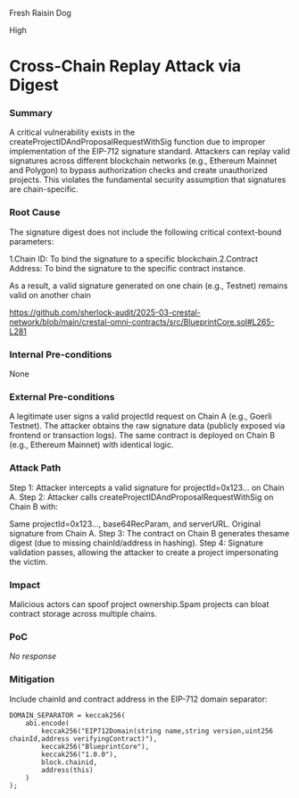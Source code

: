 Fresh Raisin Dog

High

# Cross-Chain Replay Attack via Digest

### Summary

A critical vulnerability exists in the createProjectIDAndProposalRequestWithSig function due to improper implementation of the EIP-712 signature standard. Attackers can replay valid signatures across different blockchain networks (e.g., Ethereum Mainnet and Polygon) to bypass authorization checks and create unauthorized projects. This violates the fundamental security assumption that signatures are chain-specific.

### Root Cause

The signature digest does ​not include the following critical context-bound parameters:

​1.Chain ID: To bind the signature to a specific blockchain.
​2.Contract Address: To bind the signature to the specific contract instance.

As a result, a valid signature generated on one chain (e.g., Testnet) remains valid on another chain

https://github.com/sherlock-audit/2025-03-crestal-network/blob/main/crestal-omni-contracts/src/BlueprintCore.sol#L265-L281

### Internal Pre-conditions

None

### External Pre-conditions

A legitimate user signs a valid projectId request on ​Chain A (e.g., Goerli Testnet).
The attacker obtains the raw signature data (publicly exposed via frontend or transaction logs).
The same contract is deployed on ​Chain B (e.g., Ethereum Mainnet) with identical logic.

### Attack Path

Step 1: Attacker intercepts a valid signature for projectId=0x123... on Chain A.
Step 2: Attacker calls createProjectIDAndProposalRequestWithSig on Chain B with:

Same projectId=0x123..., base64RecParam, and serverURL.
Original signature from Chain A.
Step 3: The contract on Chain B generates the ​same digest (due to missing chainId/address in hashing).
Step 4: Signature validation passes, allowing the attacker to create a project impersonating the victim.

### Impact

Malicious actors can spoof project ownership.Spam projects can bloat contract storage across multiple chains.

### PoC

_No response_

### Mitigation

Include chainId and contract address in the EIP-712 domain separator:
```solidity
DOMAIN_SEPARATOR = keccak256(
    abi.encode(
        keccak256("EIP712Domain(string name,string version,uint256 chainId,address verifyingContract)"),
        keccak256("BlueprintCore"),
        keccak256("1.0.0"),
        block.chainid,
        address(this)
    )
);
```